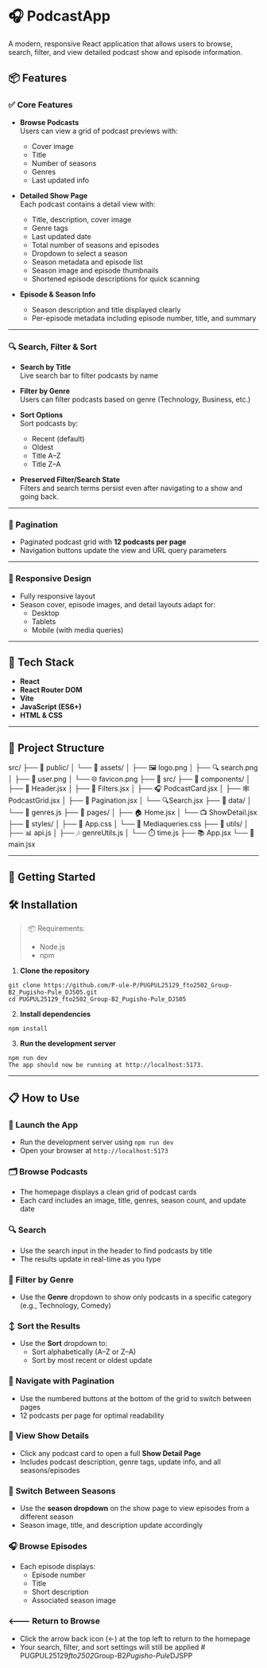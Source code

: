 # 🎧 PodcastApp

A modern, responsive React application that allows users to browse, search, filter, and view detailed podcast show and episode information.

## 📦 Features

### ✅ Core Features

- **Browse Podcasts**  
  Users can view a grid of podcast previews with:

  - Cover image
  - Title
  - Number of seasons
  - Genres
  - Last updated info

- **Detailed Show Page**  
  Each podcast contains a detail view with:

  - Title, description, cover image
  - Genre tags
  - Last updated date
  - Total number of seasons and episodes
  - Dropdown to select a season
  - Season metadata and episode list
  - Season image and episode thumbnails
  - Shortened episode descriptions for quick scanning

- **Episode & Season Info**
  - Season description and title displayed clearly
  - Per-episode metadata including episode number, title, and summary

---

### 🔍 Search, Filter & Sort

- **Search by Title**  
  Live search bar to filter podcasts by name

- **Filter by Genre**  
  Users can filter podcasts based on genre (Technology, Business, etc.)

- **Sort Options**  
  Sort podcasts by:

  - Recent (default)
  - Oldest
  - Title A–Z
  - Title Z–A

- **Preserved Filter/Search State**  
  Filters and search terms persist even after navigating to a show and going back.

---

### 📄 Pagination

- Paginated podcast grid with **12 podcasts per page**
- Navigation buttons update the view and URL query parameters

---

### 📱 Responsive Design

- Fully responsive layout
- Season cover, episode images, and detail layouts adapt for:
  - Desktop
  - Tablets
  - Mobile (with media queries)

---

## 🔧 Tech Stack

- **React**
- **React Router DOM**
- **Vite**
- **JavaScript (ES6+)**
- **HTML & CSS**

---

## 📁 Project Structure

src/
├── 📁 public/
│ └── 📁 assets/
│ ├── 🖼️ logo.png
│ ├── 🔍 search.png
│ ├️── 👤 user.png
│ └── 🌐 favicon.png
├── 📁 src/
├── 📁 components/
│ ├── 🎩 Header.jsx
│ ├── 🥅 Filters.jsx
│ ├── 🎧 PodcastCard.jsx
│ ├── 🕸️ PodcastGrid.jsx
│ ├── 📄 Pagination.jsx
│ └── 🔍Search.jsx
├── 📁 data/
│ └── 🎵 genres.js
├── 📁 pages/
│ ├── 🏠 Home.jsx
│ └── 📺 ShowDetail.jsx
├── 📁 styles/
│ ├── 🎨 App.css
│ └── 📲 Mediaqueries.css
├── 📁 utils/
│ ├── 📊 api.js
│ ├── 🎶 genreUtils.js
│ └── ⏱️ time.js
├── 📚 App.jsx
└── 📜 main.jsx

---

## 🚀 Getting Started

## 🛠️ Installation

> 📦 Requirements:
>
> - Node.js
> - npm

1. **Clone the repository**

```
git clone https://github.com/P-ule-P/PUGPUL25129_fto2502_Group-B2_Pugisho-Pule_DJS05.git
cd PUGPUL25129_fto2502_Group-B2_Pugisho-Pule_DJS05
```

2.  **Install dependencies**

```
npm install
```

3. **Run the development server**

```
npm run dev
The app should now be running at http://localhost:5173.
```

---

## 📋 How to Use

### 🚀 Launch the App

- Run the development server using `npm run dev`
- Open your browser at `http://localhost:5173`

### 🗂️ Browse Podcasts

- The homepage displays a clean grid of podcast cards
- Each card includes an image, title, genres, season count, and update date

### 🔍 Search

- Use the search input in the header to find podcasts by title
- The results update in real-time as you type

### 🎯 Filter by Genre

- Use the **Genre** dropdown to show only podcasts in a specific category (e.g., Technology, Comedy)

### ↕️ Sort the Results

- Use the **Sort** dropdown to:
  - Sort alphabetically (A–Z or Z–A)
  - Sort by most recent or oldest update

### 📄 Navigate with Pagination

- Use the numbered buttons at the bottom of the grid to switch between pages
- 12 podcasts per page for optimal readability

### 📘 View Show Details

- Click any podcast card to open a full **Show Detail Page**
- Includes podcast description, genre tags, update info, and all seasons/episodes

### 🔁 Switch Between Seasons

- Use the **season dropdown** on the show page to view episodes from a different season
- Season image, title, and description update accordingly

### 🎧 Browse Episodes

- Each episode displays:
  - Episode number
  - Title
  - Short description
  - Associated season image

### 🡐 Return to Browse

- Click the arrow back icon (←) at the top left to return to the homepage
- Your search, filter, and sort settings will still be applied
#   P U G P U L 2 5 1 2 9 _ f t o 2 5 0 2 _ G r o u p - B 2 _ P u g i s h o - P u l e _ D J S P P  
 